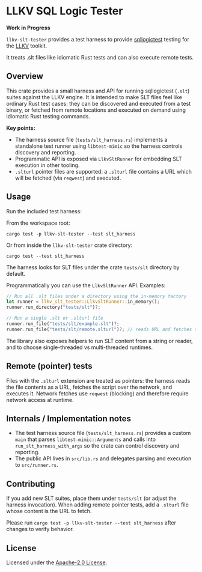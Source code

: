 # LLKV SQL Logic Tester

**Work in Progress**

`llkv-slt-tester` provides a test harness to provide [sqllogictest](https://sqlite.org/sqllogictest/doc/trunk/about.wiki) testing for the [LLKV](../) toolkit.

It treats .slt files like idiomatic Rust tests and can also execute remote tests.

## Overview

This crate provides a small harness and API for running sqllogictest (`.slt`) suites against the LLKV engine. It is intended to make SLT files feel like ordinary Rust test cases: they can be discovered and executed from a test binary, or fetched from remote locations and executed on demand using idiomatic Rust testing commands.

**Key points:**

- The harness source file (`tests/slt_harness.rs`) implements a standalone test runner using `libtest-mimic` so the harness controls discovery and reporting.
- Programmatic API is exposed via `LlkvSltRunner` for embedding SLT execution in other tooling.
- `.slturl` pointer files are supported: a `.slturl` file contains a URL which will be fetched (via `reqwest`) and executed.

## Usage

Run the included test harness:

From the workspace root:

```
cargo test -p llkv-slt-tester --test slt_harness
```

Or from inside the `llkv-slt-tester` crate directory:

```
cargo test --test slt_harness
```

The harness looks for SLT files under the crate `tests/slt` directory by default.

Programmatically you can use the `LlkvSltRunner` API. Examples:

```rust
// Run all .slt files under a directory using the in-memory factory
let runner = llkv_slt_tester::LlkvSltRunner::in_memory();
runner.run_directory("tests/slt")?;

// Run a single .slt or .slturl file
runner.run_file("tests/slt/example.slt")?;
runner.run_file("tests/slt/remote.slturl")?; // reads URL and fetches script
```

The library also exposes helpers to run SLT content from a string or reader, and to choose single-threaded vs multi-threaded runtimes.

## Remote (pointer) tests

Files with the `.slturl` extension are treated as pointers: the harness reads the file contents as a URL, fetches the script over the network, and executes it. Network fetches use `reqwest` (blocking) and therefore require network access at runtime.

## Internals / Implementation notes

- The test harness source file (`tests/slt_harness.rs`) provides a custom `main` that parses `libtest-mimic::Arguments` and calls into `run_slt_harness_with_args` so the crate can control discovery and reporting.
- The public API lives in `src/lib.rs` and delegates parsing and execution to `src/runner.rs`.

## Contributing

If you add new SLT suites, place them under `tests/slt` (or adjust the harness invocation). When adding remote pointer tests, add a `.slturl` file whose content is the URL to fetch.

Please run `cargo test -p llkv-slt-tester --test slt_harness` after changes to verify behavior.

## License

Licensed under the [Apache-2.0 License](../LICENSE).
